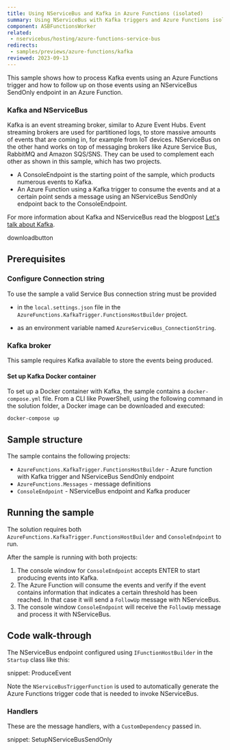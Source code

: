 ```yaml
---
title: Using NServiceBus and Kafka in Azure Functions (isolated)
summary: Using NServiceBus with Kafka triggers and Azure Functions isolated worker hosting model.
component: ASBFunctionsWorker
related:
 - nservicebus/hosting/azure-functions-service-bus
redirects:
 - samples/previews/azure-functions/kafka
reviewed: 2023-09-13
---
```


This sample shows how to process Kafka events using an Azure Functions trigger and how to follow up on those events using an NServiceBus SendOnly endpoint in an Azure Function.

### Kafka and NServiceBus

Kafka is an event streaming broker, similar to Azure Event Hubs. Event streaming brokers are used for partitioned logs, to store massive amounts of events that are coming in, for example from IoT devices. NServiceBus on the other hand works on top of messaging brokers like Azure Service Bus, RabbitMQ and Amazon SQS/SNS. They can be used to complement each other as shown in this sample, which has two projects.

- A ConsoleEndpoint is the starting point of the sample, which products numerous events to Kafka.
- An Azure Function using a Kafka trigger to consume the events and at a certain point sends a message using an NServiceBus SendOnly endpoint back to the ConsoleEndpoint.

For more information about Kafka and NServiceBus read the blogpost [Let's talk about Kafka](https://particular.net/blog/lets-talk-about-kafka).

downloadbutton

## Prerequisites

### Configure Connection string

To use the sample a valid Service Bus connection string must be provided

- in the `local.settings.json` file in the `AzureFunctions.KafkaTrigger.FunctionsHostBuilder` project.

- as an environment variable named `AzureServiceBus_ConnectionString`.

### Kafka broker

This sample requires Kafka available to store the events being produced.

#### Set up Kafka Docker container

To set up a Docker container with Kafka, the sample contains a `docker-compose.yml` file. From a CLI like PowerShell, using the following command in the solution folder, a Docker image can be downloaded and executed:

```
docker-compose up
```

## Sample structure

The sample contains the following projects:
- `AzureFunctions.KafkaTrigger.FunctionsHostBuilder` - Azure function with Kafka trigger and NServiceBus SendOnly endpoint
- `AzureFunctions.Messages` - message definitions
- `ConsoleEndpoint` - NServiceBus endpoint and Kafka producer

## Running the sample

The solution requires both `AzureFunctions.KafkaTrigger.FunctionsHostBuilder` and `ConsoleEndpoint` to run.

After the sample is running with both projects:

1. The console window for `ConsoleEndpoint` accepts <key>ENTER</key> to start producing events into Kafka.
1. The Azure Function will consume the events and verify if the event contains information that indicates a certain threshold has been reached. In that case it will send a `FollowUp` message with NServiceBus.
1. The console window `ConsoleEndpoint` will receive the `FollowUp` message and process it with NServiceBus.

## Code walk-through

The NServiceBus endpoint configured using `IFunctionHostBuilder` in the `Startup` class like this:

snippet: ProduceEvent

Note the `NServiceBusTriggerFunction` is used to automatically generate the Azure Functions trigger code that is needed to invoke NServiceBus.

### Handlers

These are the message handlers, with a `CustomDependency` passed in.

snippet: SetupNServiceBusSendOnly
